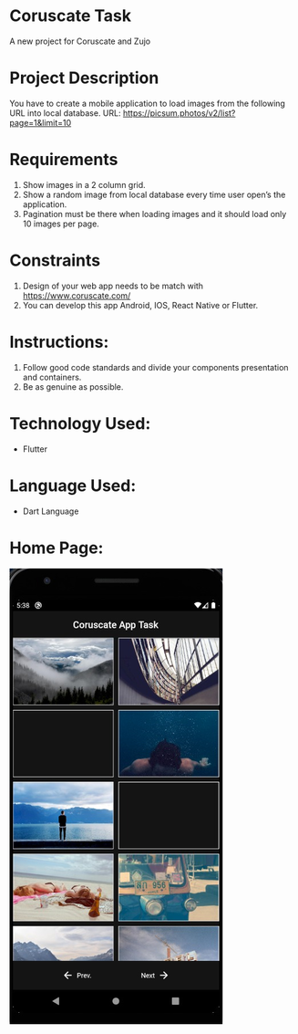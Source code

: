 # Coruscate Task

A new project for Coruscate and Zujo

# Project Description

You have to create a mobile application to load images from the following URL
into local database.
URL: https://picsum.photos/v2/list?page=1&limit=10

# Requirements

1) Show images in a 2 column grid.
2) Show a random image from local database every time user open’s the
   application.
3) Pagination must be there when loading images and it should load only 10 images
   per page.
   
# Constraints

1) Design of your web app needs to be match with https://www.coruscate.com/
2) You can develop this app Android, IOS, React Native or Flutter.

# Instructions:
1) Follow good code standards and divide your components presentation and
   containers.
2) Be as genuine as possible.

# Technology Used:

* Flutter

# Language Used:

* Dart Language
# Home Page:

![Home Page](ss/home.jpeg)





